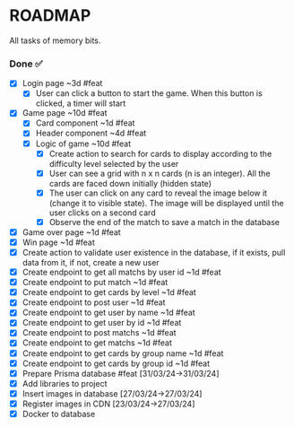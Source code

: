 # ROADMAP

All tasks of memory bits.

### Done ✅

- [x] Login page ~3d #feat
  - [x] User can click a button to start the game. When this button is clicked, a timer will start
- [x] Game page ~10d #feat
  - [x] Card component ~1d #feat
  - [x] Header component ~4d #feat
  - [x] Logic of game ~10d #feat
    - [x] Create action to search for cards to display according to the difficulty level selected by the user
    - [x] User can see a grid with n x n cards (n is an integer). All the cards are faced down initially (hidden state)
    - [x] The user can click on any card to reveal the image below it (change it to visible state). The image will be displayed until the user clicks on a second card
    - [x] Observe the end of the match to save a match in the database
- [x] Game over page ~1d #feat
- [x] Win page ~1d #feat
- [x] Create action to validate user existence in the database, if it exists, pull data from it, if not, create a new user
- [x] Create endpoint to get all matchs by user id ~1d #feat
- [x] Create endpoint to put match ~1d #feat
- [x] Create endpoint to get cards by level ~1d #feat
- [x] Create endpoint to post user ~1d #feat
- [x] Create endpoint to get user by name ~1d #feat
- [x] Create endpoint to get user by id ~1d #feat
- [x] Create endpoint to post matchs ~1d #feat
- [x] Create endpoint to get matchs ~1d #feat
- [x] Create endpoint to get cards by group name ~1d #feat
- [x] Create endpoint to get cards by group id ~1d #feat
- [x] Prepare Prisma database #feat [31/03/24->31/03/24]
- [x] Add libraries to project
- [x] Insert images in database [27/03/24->27/03/24]
- [x] Register images in CDN [23/03/24->27/03/24]
- [x] Docker to database
